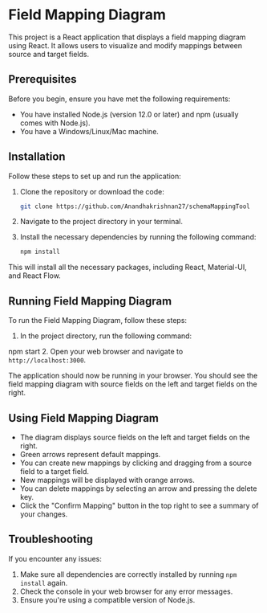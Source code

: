 # Field Mapping Diagram

This project is a React application that displays a field mapping diagram using React. It allows users to visualize and modify mappings between source and target fields.

## Prerequisites

Before you begin, ensure you have met the following requirements:

* You have installed Node.js (version 12.0 or later) and npm (usually comes with Node.js).
* You have a Windows/Linux/Mac machine.

## Installation

Follow these steps to set up and run the application:

1. Clone the repository or download the code:

     ```bash
   git clone https://github.com/Anandhakrishnan27/schemaMappingTool
   ```

2. Navigate to the project directory in your terminal.

3. Install the necessary dependencies by running the following command:

     ```bash
     npm install
     ```


This will install all the necessary packages, including React, Material-UI, and React Flow.

## Running Field Mapping Diagram

To run the Field Mapping Diagram, follow these steps:

1. In the project directory, run the following command:

npm start
2. Open your web browser and navigate to `http://localhost:3000`.

The application should now be running in your browser. You should see the field mapping diagram with source fields on the left and target fields on the right.

## Using Field Mapping Diagram

- The diagram displays source fields on the left and target fields on the right.
- Green arrows represent default mappings.
- You can create new mappings by clicking and dragging from a source field to a target field.
- New mappings will be displayed with orange arrows.
- You can delete mappings by selecting an arrow and pressing the delete key.
- Click the "Confirm Mapping" button in the top right to see a summary of your changes.

## Troubleshooting

If you encounter any issues:

1. Make sure all dependencies are correctly installed by running `npm install` again.
2. Check the console in your web browser for any error messages.
3. Ensure you're using a compatible version of Node.js.


